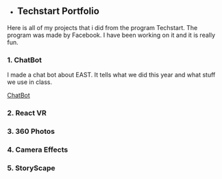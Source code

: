 - ## Techstart Portfolio

Here is all of my projects that i did from the program Techstart.
The program was made by Facebook.  I have been working on it and it is really fun.

### 1. **ChatBot**

I made a chat bot about EAST.  It tells what we did this year 
and what stuff we use in class.

[ChatBot](https://www.messenger.com/t/1681532978531920)



### 2. **React VR**



### 3. **360 Photos**



### 4. **Camera Effects**



### 5. **StoryScape**



